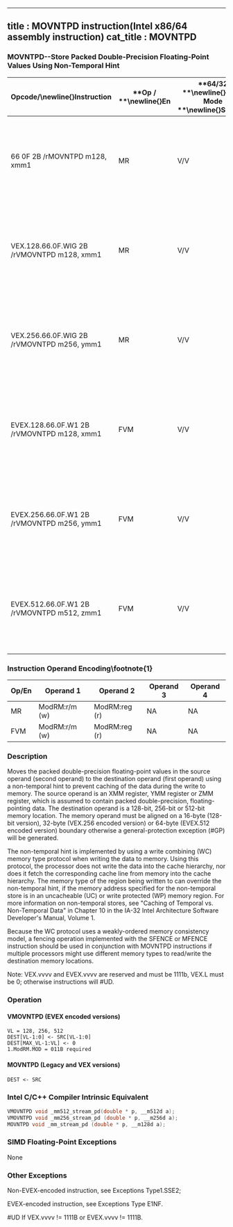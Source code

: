 ----------------------------
title : MOVNTPD instruction(Intel x86/64 assembly instruction)
cat_title : MOVNTPD
----------------------------
### MOVNTPD--Store Packed Double-Precision Floating-Point Values Using Non-Temporal Hint


|**Opcode/**\newline{}**Instruction**|**Op / **\newline{}**En**|**64/32 **\newline{}**bit Mode **\newline{}**Support**|**CPUID **\newline{}**Feature **\newline{}**Flag**|**Description**|
|------------------------------------|-------------------------|------------------------------------------------------|--------------------------------------------------|---------------|
|66 0F 2B /rMOVNTPD m128, xmm1|MR|V/V|SSE2|Move packed double-precision values in xmm1 to m128 using non-temporal hint.|
|VEX.128.66.0F.WIG 2B /rVMOVNTPD m128, xmm1|MR|V/V|AVX|Move packed double-precision values in xmm1 to m128 using non-temporal hint.|
|VEX.256.66.0F.WIG 2B /rVMOVNTPD m256, ymm1|MR|V/V|AVX|Move packed double-precision values in ymm1 to m256 using non-temporal hint.|
|EVEX.128.66.0F.W1 2B /rVMOVNTPD m128, xmm1|FVM|V/V|AVX512VLAVX512F|Move packed double-precision values in xmm1 to m128 using non-temporal hint.|
|EVEX.256.66.0F.W1 2B /rVMOVNTPD m256, ymm1|FVM|V/V|AVX512VLAVX512F|Move packed double-precision values in ymm1 to m256 using non-temporal hint.|
|EVEX.512.66.0F.W1 2B /rVMOVNTPD m512, zmm1|FVM|V/V|AVX512F|Move packed double-precision values in zmm1 to m512 using non-temporal hint.|
### Instruction Operand Encoding\footnote{1}


|Op/En|Operand 1|Operand 2|Operand 3|Operand 4|
|-----|---------|---------|---------|---------|
|MR|ModRM:r/m (w)|ModRM:reg (r)|NA|NA|
|FVM|ModRM:r/m (w)|ModRM:reg (r)|NA|NA|
### Description


Moves the packed double-precision floating-point values in the source operand (second operand) to the destination operand (first operand) using a non-temporal hint to prevent caching of the data during the write to memory. The source operand is an XMM register, YMM register or ZMM register, which is assumed to contain packed double-precision, floating-pointing data. The destination operand is a 128-bit, 256-bit or 512-bit memory location. The memory operand must be aligned on a 16-byte (128-bit version), 32-byte (VEX.256 encoded version) or 64-byte (EVEX.512 encoded version) boundary otherwise a general-protection exception (#GP) will be generated. 

The non-temporal hint is implemented by using a write combining (WC) memory type protocol when writing the data to memory. Using this protocol, the processor does not write the data into the cache hierarchy, nor does it fetch the corresponding cache line from memory into the cache hierarchy. The memory type of the region being written to can override the non-temporal hint, if the memory address specified for the non-temporal store is in an uncacheable (UC) or write protected (WP) memory region. For more information on non-temporal stores, see "Caching of Temporal vs. Non-Temporal Data" in Chapter 10 in the IA-32 Intel Architecture Software Developer's Manual, Volume 1.

Because the WC protocol uses a weakly-ordered memory consistency model, a fencing operation implemented with the SFENCE or MFENCE instruction should be used in conjunction with MOVNTPD instructions if multiple processors might use different memory types to read/write the destination memory locations.

Note: VEX.vvvv and EVEX.vvvv are reserved and must be 1111b, VEX.L must be 0; otherwise instructions will #UD.


### Operation
#### VMOVNTPD (EVEX encoded versions) 
```info-verb
VL = 128, 256, 512
DEST[VL-1:0] <-  SRC[VL-1:0]
DEST[MAX_VL-1:VL] <-  0
1.ModRM.MOD = 011B required
```
#### MOVNTPD (Legacy and VEX versions)
```info-verb
DEST  <- SRC
```

### Intel C/C++ Compiler Intrinsic Equivalent

```cpp
VMOVNTPD void _mm512_stream_pd(double * p, __m512d a);
VMOVNTPD void _mm256_stream_pd (double * p, __m256d a);
MOVNTPD void _mm_stream_pd (double * p, __m128d a);
```
### SIMD Floating-Point Exceptions


None

### Other Exceptions


Non-EVEX-encoded instruction, see Exceptions Type1.SSE2; 

EVEX-encoded instruction, see Exceptions Type E1NF.

#UD If VEX.vvvv != 1111B or EVEX.vvvv != 1111B.

